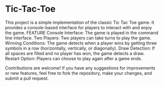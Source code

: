 # Tic-Tac-Toe
This project is a simple implementation of the classic Tic Tac Toe game. It provides a console-based interface for players to interact with and enjoy the game.
FEATURE
Console Interface: The game is played in the command line interface.
Two Players: Two players can take turns to play the game.
Winning Conditions: The game detects when a player wins by getting three symbols in a row (horizontally, vertically, or diagonally).
Draw Detection: If all spaces are filled and no player has won, the game detects a draw.
Restart Option: Players can choose to play again after a game ends.


Contributions are welcome! If you have any suggestions for improvements or new features, feel free to fork the repository, make your changes, and submit a pull request.
